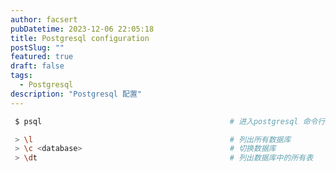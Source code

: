 ```yaml
---
author: facsert
pubDatetime: 2023-12-06 22:05:18
title: Postgresql configuration
postSlug: ""
featured: true
draft: false
tags:
  - Postgresql
description: "Postgresql 配置"
---
```


<!--
 * @Author: facsert
 * @Date: 2023-12-06 22:05:18
 * @LastEditTime: 2023-12-06 22:19:33
 * @LastEditors: facsert
 * @Description:
-->

```bash
 $ psql                                          # 进入postgresql 命令行

 > \l                                            # 列出所有数据库
 > \c <database>                                 # 切换数据库
 > \dt                                           # 列出数据库中的所有表
```
